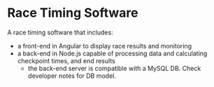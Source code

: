 # Race Timing Software
A race timing software that includes:
* a front-end in Angular to display race results and monitoring
* a back-end in Node.js capable of processing data and calculating checkpoint times, and end results
  * the back-end server is compatible with a MySQL DB. Check developer notes for DB model.  
